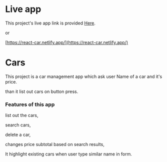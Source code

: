 # Live app

This project's live app link is provided [Here](https://react-car.netlify.app/).

or

[https://react-car.netlify.app/](https://react-car.netlify.app/)

# Cars

This project is a car management app which ask user Name of a car and it's price.

than it list out cars on button press.

### Features of this app

list out the cars,

search cars,

delete a car,

changes price subtotal based on search results,

It highlight existing cars when user type similar name in form.

